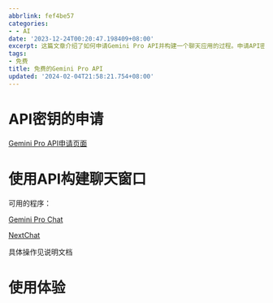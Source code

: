 ```yaml
---
abbrlink: fef4be57
categories:
- - AI
date: '2023-12-24T00:20:47.198409+08:00'
excerpt: 这篇文章介绍了如何申请Gemini Pro API并构建一个聊天应用的过程。申请API密钥可以在页面上即时完成，并且免费。使用API密钥后，可以借助一个GitHub项目轻松构建聊天窗口，并根据需要进行自定义。下一步是将聊天窗口部署到Vercel云平台，只需将API密钥添加到环境变量中即可。通过利用Gemini Pro API和Vercel，可以创建安全稳定且具备承受大量用户访问的聊天应用。整个过程简单明了，即使对开发没有太多经验的人也能轻松上手。
tags:
- 免费
title: 免费的Gemini Pro API
updated: '2024-02-04T21:58:21.754+08:00'
---
```

# API密钥的申请

[Gemini Pro API申请页面](https://makersuite.google.com/app/apikey)


# 使用API构建聊天窗口

可用的程序：

[Gemini Pro Chat ](https://github.com/babaohuang/GeminiProChat)

[NextChat](https://github.com/Yidadaa/ChatGPT-Next-Web)

具体操作见说明文档

# 使用体验
